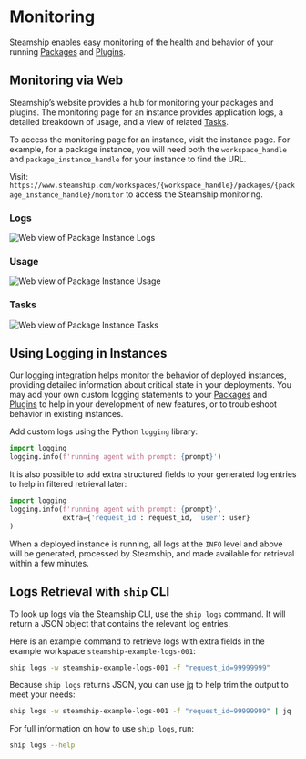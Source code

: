 <a id="monitoring"></a>

# Monitoring

Steamship enables easy monitoring of the health and behavior of your running
[Packages](../packages#packages) and [Plugins](../plugins#plugins).

## Monitoring via Web

Steamship’s website provides a hub for monitoring your packages and plugins. The monitoring page for
an instance provides application logs, a detailed breakdown of usage, and a view of related
[Tasks](../plugins/using/tasks.md#tasks).

To access the monitoring page for an instance, visit the instance page. For example, for a package instance,
you will need both the `workspace_handle` and `package_instance_handle` for your instance to find the URL.

Visit: `https://www.steamship.com/workspaces/{workspace_handle}/packages/{package_instance_handle}/monitor` to
access the Steamship monitoring.

### Logs

![Web view of Package Instance Logs](/developing/logs-example.png)

### Usage

![Web view of Package Instance Usage](/developing/usage-example.png)

### Tasks

![Web view of Package Instance Tasks](/developing/tasks-example.png)

## Using Logging in Instances

Our logging integration helps monitor the behavior of deployed instances, providing detailed
information about critical state in your deployments. You may add your own custom logging statements to
your [Packages](../packages#packages) and [Plugins](../plugins#plugins) to help in your development of new features, or to troubleshoot behavior in
existing instances.

Add custom logs using the Python `logging` library:

```python
import logging
logging.info(f'running agent with prompt: {prompt}')
```

It is also possible to add extra structured fields to your generated log entries to help in filtered retrieval later:

```python
import logging
logging.info(f'running agent with prompt: {prompt}',
             extra={'request_id': request_id, 'user': user}
)
```

When a deployed instance is running, all logs at the `INFO` level and above will be generated, processed by Steamship,
and made available for retrieval within a few minutes.

## Logs Retrieval with `ship` CLI

To look up logs via the Steamship CLI, use the `ship logs` command. It will return a JSON object that contains
the relevant log entries.

Here is an example command to retrieve logs with extra fields in the example workspace `steamship-example-logs-001`:

```bash
ship logs -w steamship-example-logs-001 -f "request_id=99999999"
```

Because `ship logs` returns JSON, you can use [jq](https://jqlang.github.io/jq/) to help trim the output to meet your needs:

```bash
ship logs -w steamship-example-logs-001 -f "request_id=99999999" | jq '.entries[].message'
```

For full information on how to use `ship logs`, run:

```bash
ship logs --help
```
